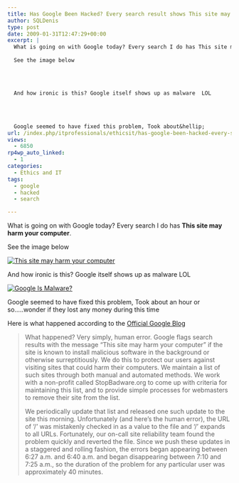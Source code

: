 ```yaml
---
title: Has Google Been Hacked? Every search result shows This site may harm your computer.
author: SQLDenis
type: post
date: 2009-01-31T12:47:29+00:00
excerpt: |
  What is going on with Google today? Every search I do has This site may harm your computer.
  
  See the image below 
  
  
    
  
  And how ironic is this? Google itself shows up as malware  LOL
    
  
  
  
  Google seemed to have fixed this problem, Took about&hellip;
url: /index.php/itprofessionals/ethicsit/has-google-been-hacked-every-search-resu/
views:
  - 6850
rp4wp_auto_linked:
  - 1
categories:
  - Ethics and IT
tags:
  - google
  - hacked
  - search

---
```

What is going on with Google today? Every search I do has **This site may harm your computer**.

See the image below 

<a href="http://tinypic.com" target="_blank"><img src="http://i39.tinypic.com/t7ecmq.jpg" border="0" alt="This site may harm your computer" /></a>

And how ironic is this? Google itself shows up as malware LOL

<a href="http://tinypic.com" target="_blank"><img src="http://i41.tinypic.com/2gvr5dv.jpg" border="0" alt="Google Is Malware?" /></a>

Google seemed to have fixed this problem, Took about an hour or so&#8230;..wonder if they lost any money during this time

Here is what happened according to the [Official Google Blog][1]

> What happened? Very simply, human error. Google flags search results with the message &#8220;This site may harm your computer&#8221; if the site is known to install malicious software in the background or otherwise surreptitiously. We do this to protect our users against visiting sites that could harm their computers. We maintain a list of such sites through both manual and automated methods. We work with a non-profit called StopBadware.org to come up with criteria for maintaining this list, and to provide simple processes for webmasters to remove their site from the list.
> 
> We periodically update that list and released one such update to the site this morning. Unfortunately (and here&#8217;s the human error), the URL of &#8216;/&#8217; was mistakenly checked in as a value to the file and &#8216;/&#8217; expands to all URLs. Fortunately, our on-call site reliability team found the problem quickly and reverted the file. Since we push these updates in a staggered and rolling fashion, the errors began appearing between 6:27 a.m. and 6:40 a.m. and began disappearing between 7:10 and 7:25 a.m., so the duration of the problem for any particular user was approximately 40 minutes.

 [1]: http://googleblog.blogspot.com/2009/01/this-site-may-harm-your-computer-on.html